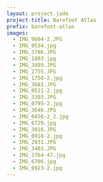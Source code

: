 ```yaml
---
layout: project.jade
project-title: Barefoot Atlas
prefix: barefoot-atlas
images:
  - IMG_9604-2.JPG
  - IMG_9534.jpg
  - IMG_3706.JPG
  - IMG_1803.jpg
  - IMG_3499.JPG
  - IMG_2755.JPG 
  - IMG_1758-2.jpg
  - IMG_3681.JPG
  - IMG_0511-2.jpg
  - IMG_3393.JPG
  - IMG_0795-2.jpg
  - IMG_3646.JPG
  - IMG_0456-2_2.jpg
  - IMG_6729.jpg
  - IMG_3816.JPG
  - IMG_0918-2.jpg
  - IMG_2831.JPG
  - IMG_3401.JPG
  - IMG_3764-47.jpg
  - IMG_6706.jpg
  - IMG_0923-2.jpg
---
```

